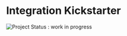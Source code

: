 Integration Kickstarter
=======================

![Project Status : work in progress](https://img.shields.io/badge/Project%20status-work%20in%20progress-lightgrey.svg)